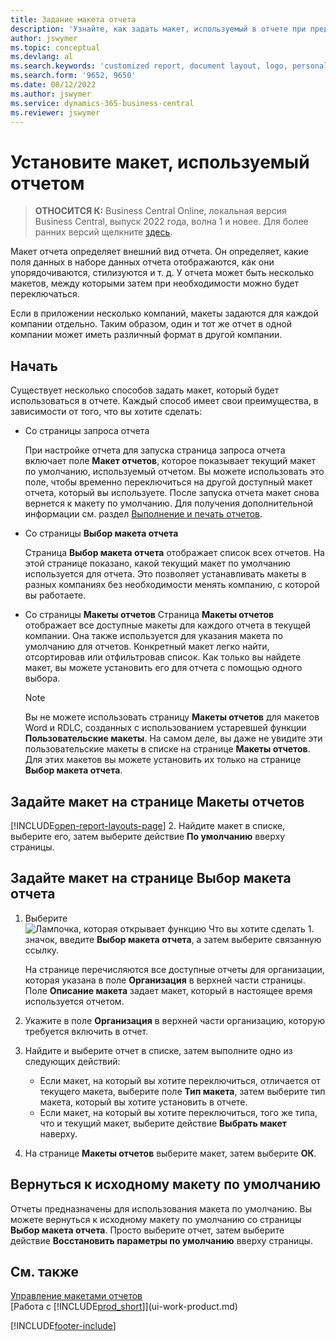 ```yaml
---
title: Задание макета отчета
description: 'Узнайте, как задать макет, используемый в отчете при предварительном просмотре и печати.'
author: jswymer
ms.topic: conceptual
ms.devlang: al
ms.search.keywords: 'customized report, document layout, logo, personalize'
ms.search.form: '9652, 9650'
ms.date: 08/12/2022
ms.author: jswymer
ms.service: dynamics-365-business-central
ms.reviewer: jswymer
---
```

# <a name="set-the-layout-used-by-a-report"></a>Установите макет, используемый отчетом

> **ОТНОСИТСЯ К:** Business Central Online, локальная версия Business Central, выпуск 2022 года, волна 1 и новее. Для более ранних версий щелкните [здесь](ui-how-change-layout-currently-used-report.md).

Макет отчета определяет внешний вид отчета. Он определяет, какие поля данных в наборе данных отчета отображаются, как они упорядочиваются, стилизуются и т. д. У отчета может быть несколько макетов, между которыми затем при необходимости можно будет переключаться.

Если в приложении несколько компаний, макеты задаются для каждой компании отдельно. Таким образом, один и тот же отчет в одной компании может иметь различный формат в другой компании.

## <a name="get-started"></a>Начать

Существует несколько способов задать макет, который будет использоваться в отчете. Каждый способ имеет свои преимущества, в зависимости от того, что вы хотите сделать: 

- Со страницы запроса отчета

  При настройке отчета для запуска страница запроса отчета включает поле **Макет отчетов**, которое показывает текущий макет по умолчанию, используемый отчетом. Вы можете использовать это поле, чтобы временно переключиться на другой доступный макет отчета, который вы используете. После запуска отчета макет снова вернется к макету по умолчанию. Для получения дополнительной информации см. раздел [Выполнение и печать отчетов](ui-work-report.md#switching-the-report-layout).

- Со страницы **Выбор макета отчета**

  Страница **Выбор макета отчета** отображает список всех отчетов. На этой странице показано, какой текущий макет по умолчанию используется для отчета. Это позволяет устанавливать макеты в разных компаниях без необходимости менять компанию, с которой вы работаете.

- Со страницы **Макеты отчетов** Страница **Макеты отчетов** отображает все доступные макеты для каждого отчета в текущей компании. Она также используется для указания макета по умолчанию для отчетов. Конкретный макет легко найти, отсортировав или отфильтровав список. Как только вы найдете макет, вы можете установить его для отчета с помощью одного выбора.

  > [!NOTE]
  > Вы не можете использовать страницу **Макеты отчетов** для макетов Word и RDLC, созданных с использованием устаревшей функции **Пользовательские макеты**. На самом деле, вы даже не увидите эти пользовательские макеты в списке на странице **Макеты отчетов**. Для этих макетов вы можете установить их только на странице **Выбор макета отчета**.

## <a name="set-the-layout-from-the-report-layouts-page"></a>Задайте макет на странице Макеты отчетов

[!INCLUDE[open-report-layouts-page](includes/open-report-layouts-page.md)]
2. Найдите макет в списке, выберите его, затем выберите действие **По умолчанию** вверху страницы.

## <a name="set-the-layout-from-report-layout-selection-page"></a>Задайте макет на странице Выбор макета отчета

1. Выберите ![Лампочка, которая открывает функцию Что вы хотите сделать 1.](media/ui-search/search_small.png "Что вы хотите сделать") значок, введите **Выбор макета отчета**, а затем выберите связанную ссылку.
  
   На странице перечисляются все доступные отчеты для организации, которая указана в поле **Организация** в верхней части страницы. Поле **Описание макета** задает макет, который в настоящее время используется отчетом.
2. Укажите в поле **Организация** в верхней части организацию, которую требуется включить в отчет.
3. Найдите и выберите отчет в списке, затем выполните одно из следующих действий:

   - Если макет, на который вы хотите переключиться, отличается от текущего макета, выберите поле **Тип макета**, затем выберите тип макета, который вы хотите установить в отчете. 
   - Если макет, на который вы хотите переключиться, того же типа, что и текущий макет, выберите действие **Выбрать макет** наверху.

4. На странице **Макеты отчетов** выберите макет, затем выберите **ОК**.

## <a name="revert-to-the-original-default-layout"></a>Вернуться к исходному макету по умолчанию

Отчеты предназначены для использования макета по умолчанию. Вы можете вернуться к исходному макету по умолчанию со страницы **Выбор макета отчета**. Просто выберите отчет, затем выберите действие **Восстановить параметры по умолчанию** вверху страницы.

## <a name="see-also"></a>См. также

[Управление макетами отчетов](ui-manage-report-layouts.md)  
[Работа с [!INCLUDE[prod_short](includes/prod_short.md)]](ui-work-product.md)

[!INCLUDE[footer-include](includes/footer-banner.md)]
